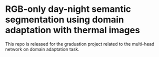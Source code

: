 # RGB-only day-night semantic segmentation using domain adaptation with thermal images
This repo is released for the graduation project related to the multi-head network on domain adaptation task.

